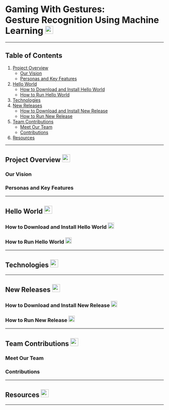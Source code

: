 # Gaming With Gestures:<br>Gesture Recognition Using Machine Learning <img src="https://drive.google.com/uc?export=view&id=10pEPAWtMe4R3jUYgyDQsqDI5LmS81gAT" width="25" height="25">
***
## Table of Contents
1. [Project Overview](#project-overview)
    * [Our Vision](#our-vision)
    * [Personas and Key Features](#personas-features)
2. [Hello World](#hello-world)
    * [How to Download and Install Hello World](#download-install)
    * [How to Run Hello World](#run)
3. [Technologies](#technologies)
4. [New Releases](#new-releases)
    * [How to Download and Install New Release](#download-install-release)
    * [How to Run New Release](#run-release)
5. [Team Contributions](#team-contributions)
    * [Meet Our Team](#team)
    * [Contributions](#contributions)
6. [Resources](#resources)

***
<a name = "project-overview"></a>
## Project Overview <img src="https://drive.google.com/uc?export=view&id=1cHgkaq1PuTyjD0DQ_qXhZFF8i2f6DJIP" width="25" height="25">

<a name = "our-vision"></a>
### Our Vision

<a name = "personas-features"></a>
### Personas and Key Features


***
<a name = "hello-world"></a>
## Hello World <img src="https://drive.google.com/uc?export=view&id=1frSKQkd5TNYk_KSZf67dU40n0oOUejR1" width="25" height="25">

<a name = "download-install"></a>
### How to Download and Install Hello World <img src="https://drive.google.com/uc?export=view&id=1_Bjnm_ETsXuB6KEmZHueuFDssfolsgc6" width="20" height="20">

<a name = "run"></a>
### How to Run Hello World <img src="https://drive.google.com/uc?export=view&id=19VUkLRwEpEm8mej6jBYVFjCMf2wavGcQ" width="20" height="20">


***
<a name = "technologies"></a>
## Technologies <img src="https://drive.google.com/uc?export=view&id=1kdtXi1gMKBi_Ea0f8DaG-36fj-ypgKJM" width="25" height="25">


***
<a name = "new-releases"></a>
## New Releases <img src="https://drive.google.com/uc?export=view&id=1TtczGAXzMvxoHgDyct7lSMIAjSeY1ysO" width="25" height="25">

<a name = "download-install-release"></a>
### How to Download and Install New Release <img src="https://drive.google.com/uc?export=view&id=1_Bjnm_ETsXuB6KEmZHueuFDssfolsgc6" width="20" height="20">

<a name = "run-release"></a>
### How to Run New Release <img src="https://drive.google.com/uc?export=view&id=19VUkLRwEpEm8mej6jBYVFjCMf2wavGcQ" width="20" height="20">


***
<a name = "team-contributions"></a>
## Team Contributions <img src="https://drive.google.com/uc?export=view&id=1NtUsC-OI_9_p8tD1bbf3YTAiq96x-7f-" width="25" height="25">

<a name = "team"></a>
### Meet Our Team

<a name = "contributions"></a>
### Contributions


***
<a name = "resources"></a>
## Resources <img src="https://drive.google.com/uc?export=view&id=1VXPuicrEIhlEv17tSWY_FnFv5wTSZ5CU" width="25" height="25">


***


